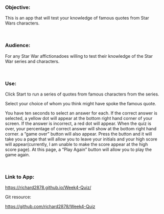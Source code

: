 ### Objective:

This is an app that will test your knowledge of famous quotes from Star Wars
characters.

 

### Audience:

For any Star War affictionadoes willing to test their knowledge of the Star War
series and characters.

 

### Use:

Click Start to run a series of quotes from famous characters from the series.

Select your choice of whom you think might have spoke the famous quote.

You have ten seconds to select an answer for each. If the correct answer is
selected, a yellow dot will appear at the bottom right hand corner of your
screen. If the answer is incorrect, a red dot will appear. When the quiz is
over, your percentage of correct answer will show at the bottom right hand
corner. a “game over” button will also appear. Press the button and it will take
you a page that will allow you to leave your initials and your high score will
appear(currently, I am unable to make the score appear at the high score page).
At this page, a “Play Again” button will allow you to play the game again.

 

### Link to App:

<https://richard2878.github.io/Week4-Quiz/>

Git resource:

<https://github.com/richard2878/Week4-Quiz>
